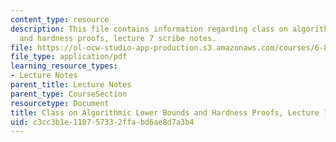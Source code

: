 ```yaml
---
content_type: resource
description: This file contains information regarding class on algorithmic lower bounds
  and hardness proofs, lecture 7 scribe notes.
file: https://ol-ocw-studio-app-production.s3.amazonaws.com/courses/6-890-algorithmic-lower-bounds-fun-with-hardness-proofs-fall-2014/c3cc3b1e110757332ffabd6ae8d7a3b4_MIT6_890F14_Lec7.pdf
file_type: application/pdf
learning_resource_types:
- Lecture Notes
parent_title: Lecture Notes
parent_type: CourseSection
resourcetype: Document
title: Class on Algorithmic Lower Bounds and Hardness Proofs, Lecture 7 Scribe Notes
uid: c3cc3b1e-1107-5733-2ffa-bd6ae8d7a3b4
---
```

